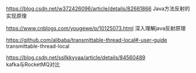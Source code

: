 https://blog.csdn.net/w372426096/article/details/82661866
    Java方法反射的实现原理

https://www.cnblogs.com/yougewe/p/10125073.html
    深入理解java反射原理
    
https://github.com/alibaba/transmittable-thread-local#-user-guide
    transmittable-thread-local
    
https://blog.csdn.net/ssllkkyyaa/article/details/84560489    
    kafka与RocketMQ对比
    
    
    
    
    
    
    